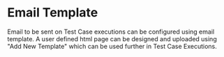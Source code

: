 # Email Template

Email to be sent on Test Case executions can be configured using email template. A user defined html page can be designed and uploaded using "Add New Template" which can be used further in Test Case Executions.

